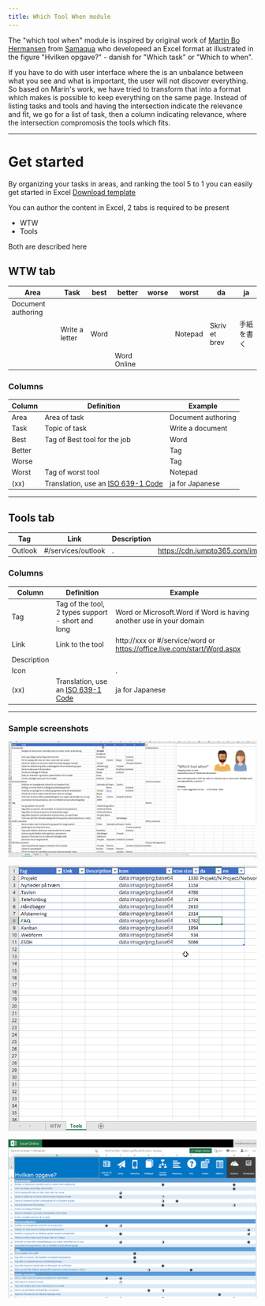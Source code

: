 ```yaml
---
title: Which Tool When module
---
```

The "which tool when" module is inspired by original work of [Martin Bo Hermansen](https://www.linkedin.com/in/martinbh/) from [Samaqua](https://www.samaqua.dk/) who developeed an Excel format at illustrated in the figure "Hvilken opgave?" - danish for "Which task" or "Which to when".

If you have to do with user interface where the is an unbalance between what you see and what is important, the user will not discover everything. So based on Marin's work, we have tried to transform that into a format which makes is possible to keep everything on the same page. Instead of listing tasks and tools and having the intersection indicate the relevance and fit, we go for a list of task, then a column indicating relevance, where the intersection compromosis the tools which fits.
___

# Get started 
By organizing your tasks in areas, and ranking the tool 5 to 1 you can easily get started in Excel [Download template](#/action/wtw-template)

You can author the content in Excel, 2 tabs is required to be present

- WTW 
- Tools

Both are described here

## WTW tab 

| Area | Task | best | better | worse | worst | da | ja |
| --- | --- | --- | --- | --- | --- |  --- | --- |
|Document authoring|
| | Write a letter | Word |  |  | Notepad  | Skriv et brev | 手紙を書く  | |
| | |  | Word Online |  | | | | | 


### Columns 

| Column | Definition | Example |
| --- | --- | --- |
| Area | Area of task |  Document authoring |
| Task | Topic of task | Write a document
| Best | Tag of Best tool for the job| Word |
| Better | | Tag |
| Worse | | Tag |
| Worst | Tag of worst tool | Notepad |
| (xx) | Translation, use an [ISO 639-1 Code](https://en.wikipedia.org/wiki/List_of_ISO_639-1_codes) | ja for Japanese|
___


## Tools tab

| Tag | Link | Description | Icon |  da | en |
| --- | --- | --- | --- | --- | --- |
| Outlook | #/services/outlook | . | https://cdn.jumpto365.com/images/apps/microsoft/office365/outlook.png | Outlook | Outlook |




### Columns 

| Column | Definition | Example |
| --- | --- | --- |
| Tag | Tag of the tool, 2 types support - short and long |  Word  or Microsoft.Word if Word is having another use in your domain |
| Link | Link to the tool | http://xxx or #/service/word or https://office.live.com/start/Word.aspx 
| Description | 
| Icon | | . |
| (xx) | Translation, use an [ISO 639-1 Code](https://en.wikipedia.org/wiki/List_of_ISO_639-1_codes) | ja for Japanese|
___


### Sample screenshots

![](2018-05-26-20-56-07.png)

![](2018-05-27-16-35-41.png)

![](./2018-05-26-17-25-33.png)
